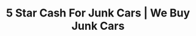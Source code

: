 ---
title: "5 Star Cash For Junk Cars | We Buy Junk Cars"
url: /carpentersville/5-star-cash-for-junk-cars-we-buy-junk-cars/
shop: Autohaus
---